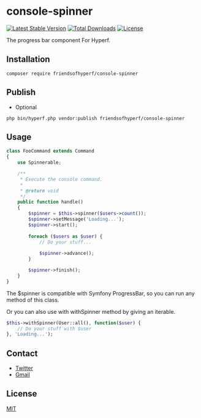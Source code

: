 # console-spinner

[![Latest Stable Version](https://img.shields.io/packagist/v/friendsofhyperf/console-spinner)](https://packagist.org/packages/friendsofhyperf/console-spinner)
[![Total Downloads](https://img.shields.io/packagist/dt/friendsofhyperf/console-spinner)](https://packagist.org/packages/friendsofhyperf/console-spinner)
[![License](https://img.shields.io/packagist/l/friendsofhyperf/console-spinner)](https://github.com/friendsofhyperf/console-spinner)

The progress bar component For Hyperf.

## Installation

```shell
composer require friendsofhyperf/console-spinner
```

## Publish

- Optional

```shell
php bin/hyperf.php vendor:publish friendsofhyperf/console-spinner
```

## Usage

```php
class FooCommand extends Command
{
    use Spinnerable;

    /**
     * Execute the console command.
     *
     * @return void
     */
    public function handle()
    {
        $spinner = $this->spinner($users->count());
        $spinner->setMessage('Loading...');
        $spinner->start();
        
        foreach ($users as $user) {
            // Do your stuff...
            
            $spinner->advance();
        }

        $spinner->finish();
    }
}
```

The $spinner is compatible with Symfony ProgressBar, so you can run any method of this class.

Or you can also use with withSpinner method by giving an iterable.

```php
$this->withSpinner(User::all(), function($user) {
    // Do your stuff with $user
}, 'Loading...');
```

## Contact

- [Twitter](https://twitter.com/huangdijia)
- [Gmail](mailto:huangdijia@gmail.com)

## License

[MIT](LICENSE)
